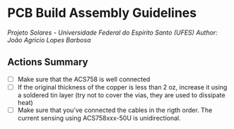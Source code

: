 # PCB Build Assembly Guidelines
*Projeto Solares - Universidade Federal do Espirito Santo (UFES)*
*Author: João Agricio Lopes Barbosa*

## Actions Summary

- [ ] Make sure that the ACS758 is well connected
- [ ] If the original thickness of the copper is less than 2 oz, increase it using a soldered tin layer (try not to cover the vias, they are used to dissipate heat)
- [ ] Make sure that you've connected the cables in the rigth order. The current sensing using ACS758xxx-50U is unidirectional.